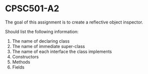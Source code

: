 # CPSC501-A2

The goal of this assignment is to create a reflective object inspector.

Should list the following information:

1) The name of declaring class
2) The name of immediate super-class
3) The name of each interface the class implements
4) Constructors
5) Methods
6) Fields
